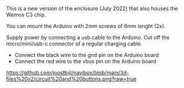 This is a new version of the enclosure (July 2022) that also houses the Wemos C3 chip.

You can mount the Arduino with 2mm screws of 6mm lenght (2x). 

Supply power by connecting a usb cable to the Arduino. Cut off the micro/mini/usb-c connector of a regular charging cable.
* Connect the black wire to the gnd pin on the Arduino board
* Connect the red wire to the vbus pin on the Arduino board

https://github.com/joostbijl/navibox/blob/main/3d-files%20v2/circuit%20and%20buttons.png?raw=true

